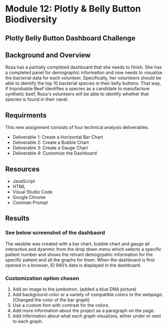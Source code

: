 # Module 12: Plotly & Belly Button Biodiversity
## Plotly Belly Button Dashboard Challenge

## Background and Overview

Roza has a partially completed dashboard that she needs to finish. She has a completed panel for demographic information and now needs to visualize the bacterial data for each volunteer. Specifically, her volunteers should be able to identify the top 10 bacterial species in their belly buttons. That way, if Improbable Beef identifies a species as a candidate to manufacture synthetic beef, Roza's volunteers will be able to identify whether that species is found in their navel.

## Requirments

This new assignment consists of four technical analysis deliverables.

- Deliverable 1: Create a Horizontal Bar Chart
- Deliverable 2: Create a Bubble Chart
- Deliverable 3: Create a Gauge Chart
- Deliverable 4: Customize the Dashboard

## Resources

- JavaScript
- HTML
- Visual Studio Code
- Google Chrome 
- Comman Prompt

## Results

### See below screenshot of the dashbaord

The wesbite was created with a bar chart, bubble chart and gauge all interactive and dyanmic from the drop down menu which selects a specific patient number and shows the relvant demogrpahic information for the specific patient and all the graphs for them. When the dashboard is first opened in a browser, ID 940’s data is displayed in the dashboard.

### Customization option chosen
1. Add an image to the jumbotron. (added a blue DNA picture)
2. Add background color or a variety of compatible colors to the webpage. (Changed the color of the bar graph)
3. Use a custom font with contrast for the colors.
4. Add more information about the project as a paragraph on the page. 
5. Add information about what each graph visualizes, either under or next to each graph.

